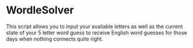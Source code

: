 # WordleSolver

This script allows you to input your available letters as well as the current state of your 5 letter word guess to receive English word guesses for those days when nothing connects quite right.
